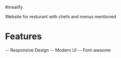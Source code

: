 #mealify

Website for resturant with chefs and menus mentioned

# Features 

-- Responsive Design
-- Modern UI 
-- Font-awsome
